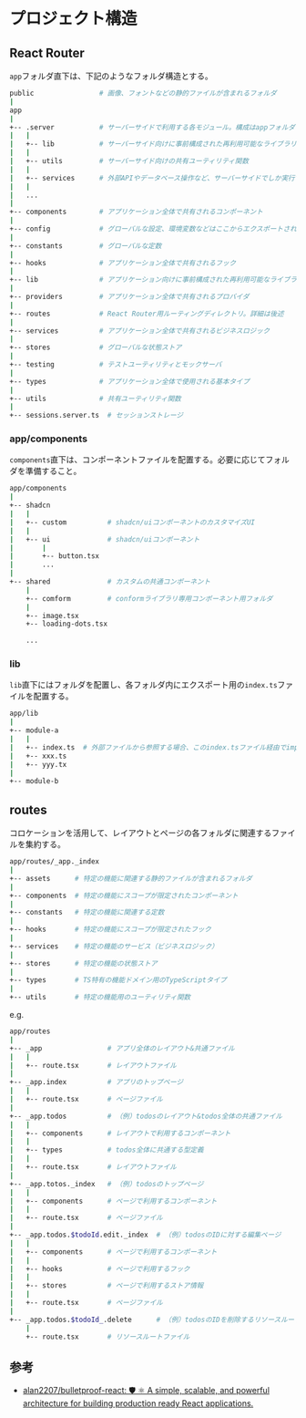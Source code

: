 # プロジェクト構造

## React Router

`app`フォルダ直下は、下記のようなフォルダ構造とする。

```sh
public                # 画像、フォントなどの静的ファイルが含まれるフォルダ
|
app
|
+-- .server           # サーバーサイドで利用する各モジュール。構成はappフォルダと同様
|   |
|   +-- lib           # サーバーサイド向けに事前構成された再利用可能なライブラリ
|   |
|   +-- utils         # サーバーサイド向けの共有ユーティリティ関数
|   |
|   +-- services      # 外部APIやデータベース操作など、サーバーサイドでしか実行できないビジネスロジック
|   |
|   ...
|
+-- components        # アプリケーション全体で共有されるコンポーネント
|
+-- config            # グローバルな設定、環境変数などはここからエクスポートされ、アプリ内で使用される。
|
+-- constants         # グローバルな定数
|
+-- hooks             # アプリケーション全体で共有されるフック
|
+-- lib               # アプリケーション向けに事前構成された再利用可能なライブラリ
|
+-- providers         # アプリケーション全体で共有されるプロバイダ
|
+-- routes            # React Router用ルーティングディレクトリ。詳細は後述
|
+-- services          # アプリケーション全体で共有されるビジネスロジック
|
+-- stores            # グローバルな状態ストア
|
+-- testing           # テストユーティリティとモックサーバ
|
+-- types             # アプリケーション全体で使用される基本タイプ
|
+-- utils             # 共有ユーティリティ関数
|
+-- sessions.server.ts  # セッションストレージ
```

### app/components

`components`直下は、コンポーネントファイルを配置する。必要に応じてフォルダを準備すること。

```sh
app/components
|
+-- shadcn
|   |
|   +-- custom          # shadcn/uiコンポーネントのカスタマイズUI
|   |
|   +-- ui              # shadcn/uiコンポーネント
|       |
|       +-- button.tsx
|       ...
|
+-- shared              # カスタムの共通コンポーネント       
    |
    +-- comform         # conformライブラリ専用コンポーネント用フォルダ
    |
    +-- image.tsx
    +-- loading-dots.tsx

    ...
```

### lib

`lib`直下にはフォルダを配置し、各フォルダ内にエクスポート用の`index.ts`ファイルを配置する。

```sh
app/lib
|
+-- module-a
|   |
|   +-- index.ts  # 外部ファイルから参照する場合、このindex.tsファイル経由でimportする
|   +-- xxx.ts
|   +-- yyy.tx
|
+-- module-b
```

## routes

コロケーションを活用して、レイアウトとページの各フォルダに関連するファイルを集約する。

```sh
app/routes/_app._index
|
+-- assets      # 特定の機能に関連する静的ファイルが含まれるフォルダ
|
+-- components  # 特定の機能にスコープが限定されたコンポーネント
|
+-- constants   # 特定の機能に関連する定数
|
+-- hooks       # 特定の機能にスコープが限定されたフック
|
+-- services    # 特定の機能のサービス（ビジネスロジック）
|
+-- stores      # 特定の機能の状態ストア
|
+-- types       # TS特有の機能ドメイン用のTypeScriptタイプ
|
+-- utils       # 特定の機能用のユーティリティ関数
```

e.g.  

```sh
app/routes
|
+-- _app                # アプリ全体のレイアウト&共通ファイル
|   |
|   +-- route.tsx       # レイアウトファイル
|   
+-- _app.index          # アプリのトップページ
|   |
|   +-- route.tsx       # ページファイル
|   
+-- _app.todos          # （例）todosのレイアウト&todos全体の共通ファイル
|   |
|   +-- components      # レイアウトで利用するコンポーネント
|   |
|   +-- types           # todos全体に共通する型定義
|   |
|   +-- route.tsx       # レイアウトファイル
|
+-- _app.totos._index   # （例）todosのトップページ
|   |
|   +-- components      # ページで利用するコンポーネント
|   |
|   +-- route.tsx       # ページファイル
|
+-- _app.todos.$todoId.edit._index  # （例）todosのIDに対する編集ページ
|   |
|   +-- components      # ページで利用するコンポーネント
|   |
|   +-- hooks           # ページで利用するフック
|   |
|   +-- stores          # ページで利用するストア情報
|   |
|   +-- route.tsx       # ページファイル
|
+-- _app.todos.$todoId_.delete      # （例）todosのIDを削除するリソースルート
    |
    +-- route.tsx       # リソースルートファイル
```

## 参考

- [alan2207/bulletproof-react: 🛡️ ⚛️ A simple, scalable, and powerful architecture for building production ready React applications.](https://github.com/alan2207/bulletproof-react)
